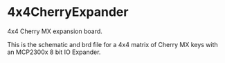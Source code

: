 # 4x4CherryExpander
4x4 Cherry MX expansion board.

This is the schematic and brd file for a 4x4 matrix of Cherry MX keys with an MCP2300x 8 bit IO Expander.
